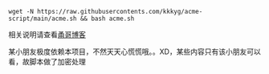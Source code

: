 
```
wget -N https://raw.githubusercontents.com/kkkyg/acme-script/main/acme.sh && bash acme.sh
```

相关说明请查看[甬哥博客](https://kkkyg.blogspot.com/2022/03/githubacmeshssltlseccwarp.html)


某小朋友极度依赖本项目，不然天天心慌慌哦。。XD，某些内容只有该小朋友可以看，故脚本做了加密处理
